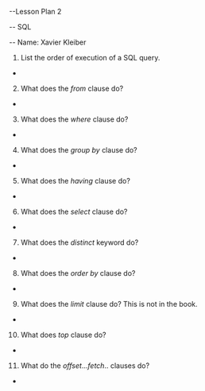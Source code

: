 --Lesson Plan 2



-- SQL



-- Name: Xavier Kleiber


1. List the order of execution of a SQL query.
 -
2. What does the _from_ clause do?
 -
3. What does the _where_ clause do?
 -
4. What does the _group by_ clause do?
 -
5. What does the _having_ clause do?
 -
6. What does the _select_ clause do?
 -
7. What does the _distinct_ keyword do?
 -
8. What does the _order by_ clause do?
 -
9. What does the _limit_ clause do? This is not in the book.
 -
10. What does _top_ clause do?
 -
11. What do the _offset_..._fetch_.. clauses do?
 -